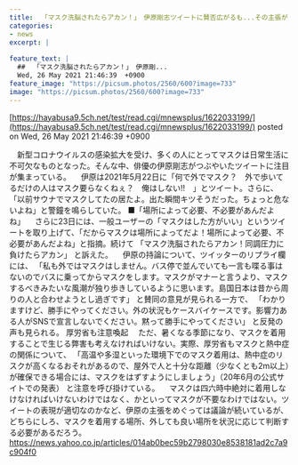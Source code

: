 ```yaml
---
title:  「マスク洗脳されたらアカン！」　伊原剛志ツイートに賛否広がるも...その主張が「一理ある」ワケ  
categories:
- news
excerpt: |
  
feature_text: |
  ##  「マスク洗脳されたらアカン！」　伊原剛...
  Wed, 26 May 2021 21:46:39  +0900
feature_image: "https://picsum.photos/2560/600?image=733"
image: "https://picsum.photos/2560/600?image=733"
---
```


[https://hayabusa9.5ch.net/test/read.cgi/mnewsplus/1622033199/](https://hayabusa9.5ch.net/test/read.cgi/mnewsplus/1622033199/)
posted on Wed, 26 May 2021 21:46:39  +0900

<!--more-->

　新型コロナウイルスの感染拡大を受け、多くの人にとってマスクは日常生活に不可欠なものとなった。そんな中、俳優の伊原剛志がつぶやいたツイートに注目が集まっている。 　伊原は2021年5月22日に「何で外でマスク？　外で歩いてるだけの人はマスク要らなくねぇ？　俺はしない!!　」とツイート。さらに、「以前サウナでマスクしてたの居たよ。出た瞬間キツそうだった。ちょっと危ないよね」と警鐘を鳴らしていた。 ■「場所によって必要、不必要があんだよね」 　さらに23日には、一般ユーザーの「マスクはした方がいい」というツイートを取り上げて、「だからマスクは場所によってだよ！場所によって必要、不必要があんだよね」と指摘。続けて 「マスク洗脳されたらアカン！同調圧力に負けたらアカン」 と訴えた。 　伊原の持論について、ツイッターのリプライ欄には、 「私も外ではマスクはしません。バス停で並んでいても一言も喋る事はないのでバスに乗ってからマスクをします。マスクがマナーと言うより、マスクするべきみたいな風潮が独り歩きしているように思います。島国日本は昔から周りの人と合わせようとし過ぎです」 と賛同の意見が見られる一方で、 「わかりますけど、勝手にやってください。外の状況もケースバイケースです。影響力ある人がSNSで宣言しないでください。黙って勝手にやってください」 と反発の声も見られる。 厚労省も注意喚起 　ただ、暑くなる季節になり、マスクを着用することで生じる弊害も考えなければいけない。実際、厚労省もマスクと熱中症の関係について、 「高温や多湿といった環境下でのマスク着用は、熱中症のリスクが高くなるおそれがあるので、屋外で人と十分な距離（少なくとも2m以上）が確保できる場合には、マスクをはずすようにしましょう」（20年6月の公式サイトでの発表） と注意を呼び掛けている。 　マスクは四六時中絶対に着用しなけなければいけないわけではなく、かといってマスクが不要なわけではない。ツイートの表現が適切なのかなど、伊原の主張をめぐっては議論が続いているが、どちらにしろ、マスクを着用する場所、外しても良い場所を状況に応じて判断する必要があるだろう。 https://news.yahoo.co.jp/articles/014ab0bec59b2798030e8538181ad2c7a9c904f0
